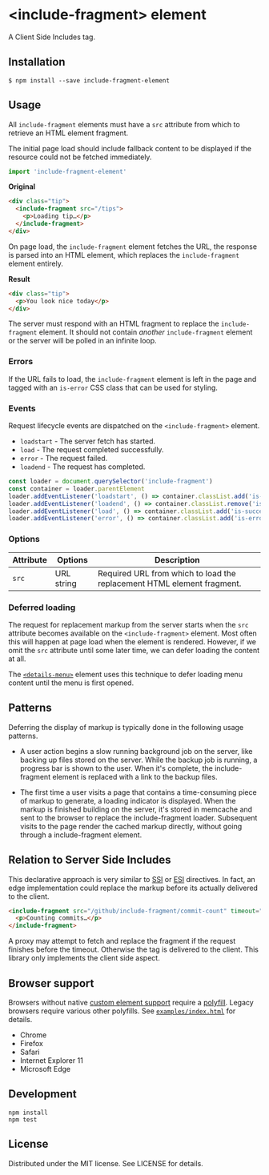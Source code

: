 # &lt;include-fragment&gt; element

A Client Side Includes tag.

## Installation

```
$ npm install --save include-fragment-element
```

## Usage

All `include-fragment` elements must have a `src` attribute from which to retrieve an HTML element fragment.

The initial page load should include fallback content to be displayed if the resource could not be fetched immediately.

```js
import 'include-fragment-element'
```

**Original**

``` html
<div class="tip">
  <include-fragment src="/tips">
    <p>Loading tip…</p>
  </include-fragment>
</div>
```

On page load, the `include-fragment` element fetches the URL, the response is parsed into an HTML element, which replaces the `include-fragment` element entirely.

**Result**

``` html
<div class="tip">
  <p>You look nice today</p>
</div>
```

The server must respond with an HTML fragment to replace the `include-fragment` element. It should not contain _another_ `include-fragment` element or the server will be polled in an infinite loop.

### Errors

If the URL fails to load, the `include-fragment` element is left in the page and tagged with an `is-error` CSS class that can be used for styling.

### Events

Request lifecycle events are dispatched on the `<include-fragment>` element.

- `loadstart` - The server fetch has started.
- `load` - The request completed successfully.
- `error` - The request failed.
- `loadend` - The request has completed.

```js
const loader = document.querySelector('include-fragment')
const container = loader.parentElement
loader.addEventListener('loadstart', () => container.classList.add('is-loading'))
loader.addEventListener('loadend', () => container.classList.remove('is-loading'))
loader.addEventListener('load', () => container.classList.add('is-success'))
loader.addEventListener('error', () => container.classList.add('is-error'))
```

### Options

Attribute      | Options                        | Description
---            | ---                            | ---
`src`          | URL string                     | Required URL from which to load the replacement HTML element fragment.


### Deferred loading

The request for replacement markup from the server starts when the `src` attribute becomes available on the `<include-fragment>` element. Most often this will happen at page load when the element is rendered. However, if we omit the `src` attribute until some later time, we can defer loading the content at all.

The [`<details-menu>`][menu] element uses this technique to defer loading menu content until the menu is first opened.

[menu]: https://github.com/github/details-menu-element

## Patterns

Deferring the display of markup is typically done in the following usage patterns.

- A user action begins a slow running background job on the server, like backing up files stored on the server. While the backup job is running, a progress bar is shown to the user. When it's complete, the include-fragment element is replaced with a link to the backup files.

- The first time a user visits a page that contains a time-consuming piece of markup to generate, a loading indicator is displayed. When the markup is finished building on the server, it's stored in memcache and sent to the browser to replace the include-fragment loader. Subsequent visits to the page render the cached markup directly, without going through a include-fragment element.


## Relation to Server Side Includes

This declarative approach is very similar to [SSI](http://en.wikipedia.org/wiki/Server_Side_Includes) or [ESI](http://en.wikipedia.org/wiki/Edge_Side_Includes) directives. In fact, an edge implementation could replace the markup before its actually delivered to the client.

``` html
<include-fragment src="/github/include-fragment/commit-count" timeout="100">
  <p>Counting commits…</p>
</include-fragment>
```

A proxy may attempt to fetch and replace the fragment if the request finishes before the timeout. Otherwise the tag is delivered to the client. This library only implements the client side aspect.

## Browser support

Browsers without native [custom element support][support] require a [polyfill][]. Legacy browsers require various other polyfills. See [`examples/index.html`][example] for details.

[example]: https://github.com/github/include-fragment-element/blob/master/examples/index.html#L5-L14

- Chrome
- Firefox
- Safari
- Internet Explorer 11
- Microsoft Edge

[support]: https://caniuse.com/#feat=custom-elementsv1
[polyfill]: https://github.com/webcomponents/custom-elements

## Development

```
npm install
npm test
```

## License

Distributed under the MIT license. See LICENSE for details.
